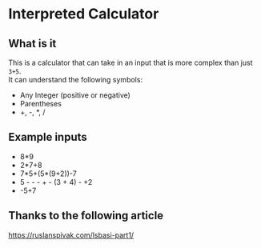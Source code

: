 # Interpreted Calculator

## What is it

This is a calculator that can take in an input that is more complex than just `3+5`.
<br>
It can understand the following symbols:

-   Any Integer (positive or negative)
-   Parentheses
-   +, -, \*, /

## Example inputs

-   8\*9
-   2\*7+8
-   7\*5+(5\*(9+2))-7
-   5 - - - + - (3 + 4) - +2
-   \-5+7

## Thanks to the following article

https://ruslanspivak.com/lsbasi-part1/
